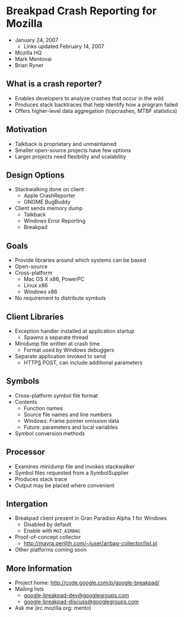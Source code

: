 # Breakpad Crash Reporting for Mozilla #

  * January 24, 2007
    * Links updated February 14, 2007
  * Mozilla HQ
  * Mark Mentovai
  * Brian Ryner

## What is a crash reporter? ##

  * Enables developers to analyze crashes that occur in the wild
  * Produces stack backtraces that help identify how a program failed
  * Offers higher-level data aggregation (topcrashes, MTBF statistics)

## Motivation ##

  * Talkback is proprietary and unmaintained
  * Smaller open-source projects have few options
  * Larger projects need flexibility and scalability

## Design Options ##

  * Stackwalking done on client
    * Apple CrashReporter
    * GNOME BugBuddy
  * Client sends memory dump
    * Talkback
    * Windows Error Reporting
    * Breakpad

## Goals ##

  * Provide libraries around which systems can be based
  * Open-source
  * Cross-platform
    * Mac OS X x86, PowerPC
    * Linux x86
    * Windows x86
  * No requirement to distribute symbols

## Client Libraries ##

  * Exception handler installed at application startup
    * Spawns a separate thread
  * Minidump file written at crash time
    * Format used by Windows debuggers
  * Separate application invoked to send
    * HTTP[S](S.md) POST, can include additional parameters

## Symbols ##

  * Cross-platform symbol file format
  * Contents
    * Function names
    * Source file names and line numbers
    * Windows: Frame pointer omission data
    * Future: parameters and local variables
  * Symbol conversion methods

## Processor ##

  * Examines minidump file and invokes stackwalker
  * Symbol files requested from a SymbolSupplier
  * Produces stack trace
  * Output may be placed where convenient

## Intergation ##

  * Breakpad client present in Gran Paradiso Alpha 1 for Windows
    * Disabled by default
    * Enable with `MOZ_AIRBAG`
  * Proof-of-concept collector
    * http://mavra.perilith.com/~luser/airbag-collector/list.pl
  * Other platforms coming soon

## More Information ##

  * Project home: http://code.google.com/p/google-breakpad/
  * Mailing lists
    * [google-breakpad-dev@googlegroups.com](http://groups.google.com/group/google-breakpad-dev/)
    * [google-breakpad-discuss@googlegroups.com](http://groups.google.com/group/google-breakpad-discuss/)
  * Ask me (irc.mozilla.org: mento)